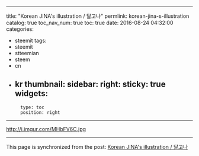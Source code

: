 
---
title: "Korean JINA's illustration / 달고나"
permlink: korean-jina-s-illustration
catalog: true
toc_nav_num: true
toc: true
date: 2016-08-24 04:32:00
categories:
- steemit
tags:
- steemit
- stteemian
- steem
- cn
- kr
thumbnail: 
sidebar:
    right:
        sticky: true
widgets:
    -
        type: toc
        position: right
---


http://i.imgur.com/MHbFV6C.jpg

- - -

This page is synchronized from the post: [Korean JINA's illustration / 달고나](https://steemit.com/@jack8831/korean-jina-s-illustration)
